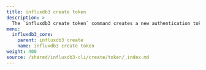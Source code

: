 ```yaml
---
title: influxdb3 create token
description: >
  The `influxdb3 create token` command creates a new authentication token.
menu:
  influxdb3_core:
    parent: influxdb3 create
    name: influxdb3 create token
weight: 400
source: /shared/influxdb3-cli/create/token/_index.md
---
```


<!-- The content for this page is at
// SOURCE content/shared/influxdb3-cli/create/token/_index.md
-->